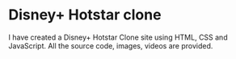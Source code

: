 # Disney+ Hotstar clone

I have created a Disney+ Hotstar Clone site using HTML, CSS and JavaScript. All the source code, images, videos are provided.

